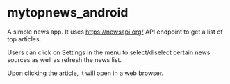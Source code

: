 # mytopnews_android

A simple news app. It uses https://newsapi.org/ API endpoint to get a list of top articles.

Users can click on Settings in the menu to select/diselect certain news sources as well as refresh the news list.

Upon clicking the article, it will open in a web browser. 
